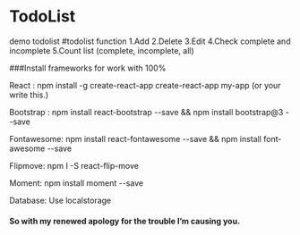 # TodoList
demo todolist
#todolist function
1.Add
2.Delete
3.Edit
4.Check complete and incomplete
5.Count list (complete, incomplete, all)

###Install frameworks for work with 100%

React : npm install -g create-react-app
        create-react-app my-app (or your write this.)
        
Bootstrap : npm install react-bootstrap --save && npm install bootstrap@3 --save
            
Fontawesome: npm install react-fontawesome --save && npm install font-awesome --save
             
Flipmove: npm I -S react-flip-move

Moment: npm install moment --save

Database: Use localstorage
#### So with my renewed apology for the trouble I’m causing you.
